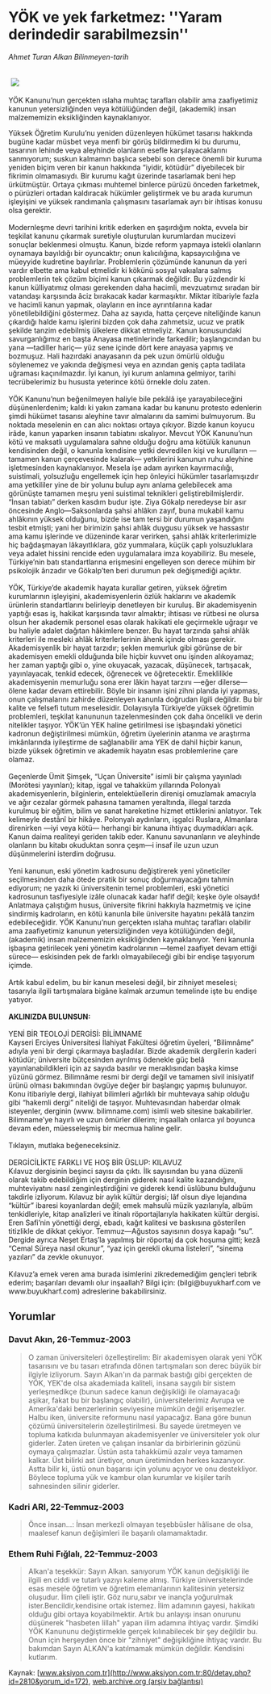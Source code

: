 # YÖK ve yek farketmez: ''Yaram derindedir sarabilmezsin''

*Ahmet Turan Alkan Bilinmeyen-tarih*

<div>
 <font>
  <img border="0" height="1" src="/web/20040115234248im_/http://www.aksiyon.com.tr/images/blank.gif"/>
 </font>
 <font class="content">
  <p>
   <img border="0" hspace="5" src="http://web.archive.org/web/20040115234248im_/http://www.aksiyon.com.tr/resim/450/14.jpg" vspace="5"/>
  </p>
 </font>
 <font class="content">
  YÖK Kanunu’nun gerçekten ıslaha muhtaç tarafları olabilir ama zaafiyetimiz kanunun yetersizliğinden veya kötülüğünden değil, (akademik) insan malzememizin eksikliğinden kaynaklanıyor.
 </font>
 <p>
  <font class="content">
   Yüksek Öğretim Kurulu’nu yeniden düzenleyen hükümet tasarısı hakkında bugüne kadar müsbet veya menfi bir görüş bildirmedim ki bu durumu, tasarının lehinde veya aleyhinde olanların esefle karşılayacaklarını sanmıyorum; suskun kalmamın başlıca sebebi son derece önemli bir kuruma yeniden biçim veren bir kanun hakkında “iyidir, kötüdür” diyebilecek bir fikrimin olmamasıydı. Bir kurumu kağıt üzerinde tasarlamak beni hep ürkütmüştür. Ortaya çıkması muhtemel binlerce pürüzü önceden farketmek, o pürüzleri ortadan kaldıracak hükümler geliştirmek ve bu arada kurumun işleyişini ve yüksek randımanla çalışmasını tasarlamak ayrı bir ihtisas konusu olsa gerektir.
   <br/>
   <br/>
   Modernleşme devri tarihini kritik ederken en şaşırdığım nokta, evvela bir teşkilat kanunu çıkarmak suretiyle oluşturulan kurumlardan mucizevi sonuçlar beklenmesi olmuştu. Kanun, bizde reform yapmaya istekli olanların oynamaya bayıldığı bir oyuncaktır; onun kalıcılığına, kapsayıcılığına ve müeyyide kudretine bayılırlar. Problemlerin çözümünde kanunun da yeri vardır elbette ama kabul etmelidir ki kökünü sosyal vakıalara salmış problemlerin tek çözüm biçimi kanun çıkarmak değildir. Bu yüzdendir ki kanun külliyatımız olması gerekenden daha hacimli, mevzuatımız sıradan bir vatandaşı karşısında âciz bırakacak kadar karmaşıktır. Miktar itibariyle fazla ve hacimli kanun yapmak, olayların en ince ayrıntılarına kadar yönetilebildiğini göstermez. Daha az sayıda, hatta çerçeve niteliğinde kanun çıkardığı halde kamu işlerini bizden çok daha zahmetsiz, ucuz ve pratik şekilde tanzim edebilmiş ülkelere dikkat etmeliyiz. Kanun konusundaki savurganlığımız en başta Anayasa metinlerinde farkedilir; başlangıcından bu yana —tadiller hariç— yüz sene içinde dört kere anayasa yapmış ve bozmuşuz. Hali hazırdaki anayasanın da pek uzun ömürlü olduğu söylenemez ve yakında değişmesi veya en azından geniş çapta tadilata uğraması kaçınılmazdır. İyi kanun, iyi kurum anlamına gelmiyor, tarihi tecrübelerimiz bu hususta yeterince kötü örnekle dolu zaten.
   <br/>
   <br/>
   YÖK Kanunu’nun beğenilmeyen haliyle bile pekâlâ işe yarayabileceğini düşünenlerdenim; kaldı ki yakın zamana kadar bu kanunu protesto edenlerin şimdi hükümet tasarısı aleyhine tavır almalarını da samimi bulmuyorum. Bu noktada meselenin en can alıcı noktası ortaya çıkıyor. Bizde kanun koyucu irâde, kanun yaparken insanın tabiatını ıskalıyor. Mevcut YÖK Kanunu’nun kötü ve maksatlı uygulamalara sahne olduğu doğru ama kötülük kanunun kendisinden değil, o kanunla kendisine yetki devredilen kişi ve kurulların —tamamen kanun çerçevesinde kalarak— yetkilerini kanunun ruhu aleyhine işletmesinden kaynaklanıyor. Mesela işe adam ayırken kayırmacılığı, suistimali, yolsuzluğu engellemek için hep önleyici hükümler tasarlamışızdır ama yetkililer yine de bir yolunu bulup aynı anlama gelebilecek ama görünüşte tamamen meşru yeni suistimal teknikleri geliştirebilmişlerdir. “İnsan tabiatı” derken kasdım budur işte. Ziya Gökalp neredeyse bir asır öncesinde Anglo—Saksonlarda şahsi ahlâkın zayıf, buna mukabil kamu ahlâkının yüksek olduğunu, bizde ise tam tersi bir durumun yaşandığını tesbit etmişti; yani her birimizin şahsi ahlâk duygusu yüksek ve hassastır ama kamu işlerinde ve düzeninde karar verirken, şahsi ahlâk kriterlerimizle hiç bağdaşmayan lâkayıtlıklara, göz yummalara, küçük çaplı yolsuzluklara veya adalet hissini rencide eden uygulamalara imza koyabiliriz. Bu mesele, Türkiye’nin batı standartlarına erişmesini engelleyen son derece mühim bir psikolojik ârızadır ve Gökalp’ten beri durumun pek değişmediği açıktır.
   <br/>
   <br/>
   YÖK, Türkiye’de akademik hayata kurallar getiren, yüksek öğretim kurumlarının işleyişini, akademisyenlerin özlük haklarını ve akademik ürünlerin standartlarını belirleyip denetleyen bir kuruluş. Bir akademisyenin yaptığı esas iş, hakikat karşısında tavır almaktır; ihtisası ve rütbesi ne olursa olsun her akademik personel esas olarak hakikati ele geçirmekle uğraşır ve bu haliyle adalet dağıtan hâkimlere benzer. Bu hayat tarzında şahsi ahlâk kriterleri ile mesleki ahlâk kriterlerlerinin âhenk içinde olması gerekir. Akademisyenlik bir hayat tarzıdır; şeklen memurluk gibi görünse de bir akademisyen emekli olduğunda bile hiçbir kuvvet onu işinden alıkoyamaz; her zaman yaptığı gibi o, yine okuyacak, yazacak, düşünecek, tartışacak, yayınlayacak, tenkid edecek, öğrenecek ve öğretecektir. Emeklilikle akademisyenin memurluğu sona erer lâkin hayat tarzını —eğer dilerse— ölene kadar devam ettirebilir. Böyle bir insanın işini zihni planda iyi yapması, onun çalışmalarını zahirde düzenleyen kanunla doğrudan ilgili değildir. Bu bir kalite ve felsefi tutum meselesidir. Dolayısıyla Türkiye’de yüksek öğretimin problemleri, teşkilat kanununun tazelenmesinden çok daha öncelikli ve derin nitelikler taşıyor. YÖK’ün YEK haline getirilmesi ise işbaşındaki yönetici kadronun değiştirilmesi mümkün, öğretim üyelerinin atanma ve araştırma imkânlarında iyileştirme de sağlanabilir ama YEK de dahil hiçbir kanun, bizde yüksek öğretimin ve akademik hayatın esas problemlerine çare olamaz.
   <br/>
   <br/>
   Geçenlerde Ümit Şimşek, “Uçan Üniversite” isimli bir çalışma yayınladı (Morötesi yayınları); kitap, işgal ve tahakküm yıllarında Polonyalı akademisyenlerin, bilginlerin, entelektüellerin direnişi omuzlamak amacıyla ve ağır cezalar görmek pahasına tamamen yeraltında, illegal tarzda kurulmuş bir eğitim, bilim ve sanat hareketine hizmet ettiklerini anlatıyor. Tek kelimeyle destânî bir hikâye. Polonyalı aydınların, işgalci Ruslara, Almanlara direnirken —iyi veya kötü— herhangi bir kanuna ihtiyaç duymadıkları açık. Kanun daima realiteyi geriden takib eder. Kanunu savunanların ve aleyhinde olanların bu kitabı okuduktan sonra çeşm—i insaf ile uzun uzun düşünmelerini isterdim doğrusu.
   <br/>
   <br/>
   Yeni kanunun, eski yönetim kadrosunu değiştirerek yeni yöneticiler seçilmesinden daha ötede pratik bir sonuç doğurmayacağını tahmin ediyorum; ne yazık ki üniversitenin temel problemleri, eski yönetici kadrosunun tasfiyesiyle izâle olunacak kadar hafif değil; keşke öyle olsaydı! Anlatmaya çalıştığım husus, üniversite fikrini hakkıyla hazmetmiş ve içine sindirmiş kadroların, en kötü kanunla bile üniversite hayatını pekâlâ tanzim edebileceğidir. YÖK Kanunu’nun gerçekten ıslaha muhtaç tarafları olabilir ama zaafiyetimiz kanunun yetersizliğinden veya kötülüğünden değil, (akademik) insan malzememizin eksikliğinden kaynaklanıyor. Yeni kanunla işbaşına getirilecek yeni yönetim kadrolarının —temel zaafiyet devam ettiği sürece— eskisinden pek de farklı olmayabileceği gibi bir endişe taşıyorum içimde.
   <br/>
   <br/>
   Artık kabul edelim, bu bir kanun meselesi değil, bir zihniyet meselesi; tasarıyla ilgili tartışmalara bigâne kalmak arzumun temelinde işte bu endişe yatıyor.
   <br/>
   <br/>
   <b>
    AKLINIZDA BULUNSUN:
   </b>
   <br/>
   <br/>
   YENİ BİR TEOLOJİ DERGİSİ: BİLİMNAME
   <br/>
   Kayseri Erciyes Üniversitesi İlahiyat Fakültesi öğretim üyeleri, “Bilimnâme” adıyla yeni bir dergi çıkarmaya başladılar. Bizde akademik dergilerin kaderi kötüdür; üniversite bütçesinden ayrılmış ödenekle güç belâ yayınlanabildikleri için az sayıda basılır ve meraklısından başka kimse yüzünü görmez. Bilimnâme resmi bir dergi değil ve tamamen sivil inisiyatif ürünü olması bakımından övgüye değer bir başlangıç yapmış bulunuyor. Konu itibariyle dergi, ilahiyat bilimleri ağırlıklı bir muhtevaya sahip olduğu gibi “hakemli dergi” niteliği de taşıyor. Muhtevasından haberdar olmak isteyenler, derginin (www. bilimname.com) isimli web sitesine bakabilirler. Bilimname’ye hayırlı ve uzun ömürler dilerim; inşaallah onlarca yıl boyunca devam eden, müesseleşmiş bir mecmua haline gelir.
   <br/>
   <br/>
   Tıklayın, mutlaka beğeneceksiniz.
   <br/>
   <br/>
   DERGİCİLİKTE FARKLI VE HOŞ BİR ÜSLUP: KILAVUZ
   <br/>
   Kılavuz dergisinin beşinci sayısı da çıktı. İlk sayısından bu yana düzenli olarak takib edebildiğim için derginin giderek nasıl kalite kazandığını, muhteviyatını nasıl zenginleştirdiğini ve giderek kendi üslûbunu bulduğunu takdirle izliyorum. Kılavuz bir aylık kültür dergisi; lâf olsun diye lejandına “kültür” ibaresi koyanlardan değil; emek mahsulü müzik yazılarıyla, albüm tenkidleriyle, kitap analizleri ve itinalı röportajlarıyla hakikaten kültür dergisi. Eren Safi’nin yönettiği dergi, ebadı, kağıt kalitesi ve baskısına gösterilen titizlikle de dikkat çekiyor. Temmuz—Ağustos sayısının dosya kapağı “su”. Dergide ayrıca Neşet Ertaş’la yapılmış bir röportaj da çok hoşuma gitti; kezâ “Cemal Süreya nasıl okunur”, “yaz için gerekli okuma listeleri”, “sinema yazıları” da zevkle okunuyor.
   <br/>
   <br/>
   Kılavuz’a emek veren ama burada isimlerini zikredemediğim gençleri tebrik ederim; başarıları devamlı olur inşaallah? Bilgi için: (bilgi@buyukharf.com ve www.buyukharf.com) adreslerine bakabilirsiniz.
   <br/>
  </font>
 </p>
</div>


## Yorumlar

### Davut Akın, 26-Temmuz-2003
> O zaman üniversiteleri özelleştirelim: 
> Bir akademisyen olarak yeni YÖK tasarısını ve bu tasarı etrafında dönen tartışmaları son derec büyük bir ilgiyle izliyorum. Sayın Alkan'ın da parmak bastığı gibi gerçekten de YÖK, YEK'de olsa akademiada kaliteli, insana saygılı bir sistem yerleşmedikçe (bunun sadece kanun değişikliği ile olamayacağı aşikar, fakat bu bir başlangıç olabilir), üniversitelerimiz Avrupa ve Amerika'daki benzerlerinin seviyesine mümkün değil erişemezler. Halbu iken, üniversite reformunu nasıl yapacağız. Bana göre bunun çözümü üniversitelerin özelleştirilmesi. Bu sayede üretmeyen ve topluma katkıda bulunmayan akademisyenler ve üniversiteler yok olur giderler. Zaten üreten ve çalışan insanlar da birbirlerinin gözünü oymaya çalışmazlar.  Üstün asta tahakkümü azalır veya tamamen kalkar. Üst bilirki ast üretiyor, onun üretiminden herkes kazanıyor. Astta bilir ki, üstü onun başarısı için yolunu açıyor ve onu destekliyor. Böylece topluma yük ve kambur olan kurumlar ve kişiler tarih sahnesinden silinir giderler.

### Kadri ARI, 22-Temmuz-2003
> Önce insan...: 
> İnsan merkezli olmayan teşebbüsler hâlisane de olsa, maalesef kanun değişimleri ile başarılı olamamaktadır.

### Ethem Ruhi Fığlalı, 22-Temmuz-2003
> Alkan'a teşekkür: 
> Sayın Alkan. sanıyorum YÖK kanun değişikliği ile ilgili en ciddi ve tutarlı yazıyı  kaleme almış. Türkiye üniversitelerinde esas mesele öğretim ve öğretim elemanlarının kalitesinin yetersiz oluşudur. İlim çileli iştir. Göz nuru,sabır ve inançla yoğurulmak ister.Bencildir,kendisine ortak istemez. İlim adamının gayesi, hakikatı olduğu gibi ortaya koyabilmektir. Artık bu anlayışı insan onurunu düşünerek "hasbeten lillah" yapan ilim adamına ihtiyaç vardır. Şimdiki YÖK Kanununu değiştirmekle gerçek kılınabilecek bir şey değildir bu. Onun için herşeyden önce  bir "zihniyet" değişikliğine ihtiyaç vardır. Bu bakımdan Sayın ALKAN'a katılmamak mümkün değildir. Kendisini kutlarım.

Kaynak: [www.aksiyon.com.tr](http://www.aksiyon.com.tr:80/detay.php?id=2810&yorum_id=172), [web.archive.org (arşiv bağlantısı)](http://web.archive.org/web/20040115234248/http://www.aksiyon.com.tr:80/detay.php?id=2810&yorum_id=172)
